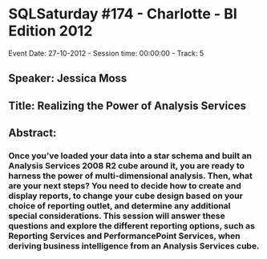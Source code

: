# SQLSaturday #174 - Charlotte - BI Edition 2012
Event Date: 27-10-2012 - Session time: 00:00:00 - Track: 5
## Speaker: Jessica Moss
## Title: Realizing the Power of Analysis Services
## Abstract:
### Once you’ve loaded your data into a star schema and built an Analysis Services 2008 R2 cube around it, you are ready to harness the power of multi-dimensional analysis.  Then, what are your next steps?  You need to decide how to create and display reports, to change your cube design based on your choice of reporting outlet, and determine any additional special considerations.  This session will answer these questions and explore the different reporting options, such as Reporting Services and PerformancePoint Services, when deriving business intelligence from an Analysis Services cube.
